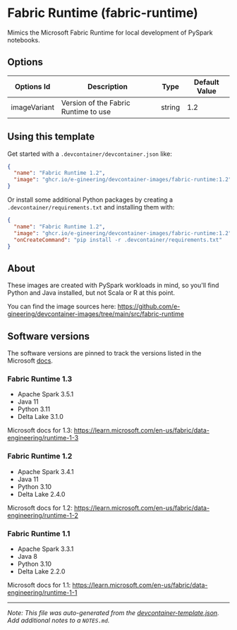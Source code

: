 
# Fabric Runtime (fabric-runtime)

Mimics the Microsoft Fabric Runtime for local development of PySpark notebooks.

## Options

| Options Id | Description | Type | Default Value |
|-----|-----|-----|-----|
| imageVariant | Version of the Fabric Runtime to use | string | 1.2 |

## Using this template

Get started with a `.devcontainer/devcontainer.json` like:

```json
{
  "name": "Fabric Runtime 1.2",
  "image": "ghcr.io/e-gineering/devcontainer-images/fabric-runtime:1.2"
}
```

Or install some additional Python packages by creating a `.devcontainer/requirements.txt` and installing them with:

```json
{
  "name": "Fabric Runtime 1.2",
  "image": "ghcr.io/e-gineering/devcontainer-images/fabric-runtime:1.2",
  "onCreateCommand": "pip install -r .devcontainer/requirements.txt"
}
```

## About

These images are created with PySpark workloads in mind, so you'll find Python and Java installed, but not Scala or R at this point.

You can find the image sources here: https://github.com/e-gineering/devcontainer-images/tree/main/src/fabric-runtime

## Software versions

The software versions are pinned to track the versions listed in the Microsoft [docs](https://learn.microsoft.com/en-us/fabric/data-engineering/runtime).

### Fabric Runtime 1.3

- Apache Spark 3.5.1
- Java 11
- Python 3.11
- Delta Lake 3.1.0

Microsoft docs for 1.3: https://learn.microsoft.com/en-us/fabric/data-engineering/runtime-1-3

### Fabric Runtime 1.2

- Apache Spark 3.4.1
- Java 11
- Python 3.10
- Delta Lake 2.4.0

Microsoft docs for 1.2: https://learn.microsoft.com/en-us/fabric/data-engineering/runtime-1-2

### Fabric Runtime 1.1

- Apache Spark 3.3.1
- Java 8
- Python 3.10
- Delta Lake 2.2.0

Microsoft docs for 1.1: https://learn.microsoft.com/en-us/fabric/data-engineering/runtime-1-1


---

_Note: This file was auto-generated from the [devcontainer-template.json](https://github.com/e-gineering/devcontainer-templates/blob/main/src/fabric-runtime/devcontainer-template.json).  Add additional notes to a `NOTES.md`._
